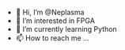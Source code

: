 - 👋 Hi, I’m @Neplasma
- 👀 I’m interested in FPGA
- 🌱 I’m currently learning Python
- 📫 How to reach me ...

<!---
Neplasma/Neplasma is a ✨ special ✨ repository because its `README.md` (this file) appears on your GitHub profile.
You can click the Preview link to take a look at your changes.
--->
